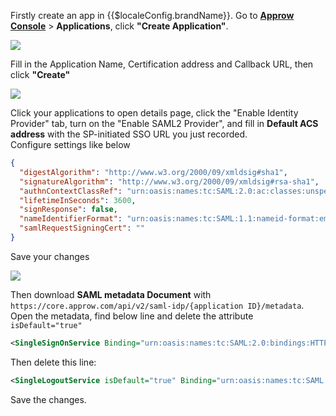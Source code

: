 <IntegrationDetailCard :title="`Configure ${$localeConfig.brandName} SAML2 IDP`">

Firstly create an app in {{$localeConfig.brandName}}. Go to [**Approw Console**](https://console.approw.com/) > **Applications**, click **"Create Application"**.

![](~@imagesZhCn/integration/ali-cloud/1-4.jpg)

Fill in the Application Name, Certification address and Callback URL, then click **"Create"**

![](~@imagesZhCn/integration/tencent-cloud/1-1.jpg)

Click your applications to open details page, click the "Enable Identity Provider" tab, turn on the  "Enable SAML2 Provider", and fill in **Default ACS address** with the SP-initiated SSO URL you just recorded.<br>
Configure settings like below

```json
{
  "digestAlgorithm": "http://www.w3.org/2000/09/xmldsig#sha1",
  "signatureAlgorithm": "http://www.w3.org/2000/09/xmldsig#rsa-sha1",
  "authnContextClassRef": "urn:oasis:names:tc:SAML:2.0:ac:classes:unspecified",
  "lifetimeInSeconds": 3600,
  "signResponse": false,
  "nameIdentifierFormat": "urn:oasis:names:tc:SAML:1.1:nameid-format:emailAddress",
  "samlRequestSigningCert": ""
}
```

 Save your changes

![](~@imagesZhCn/integration/aws-kibana/2-1.png)

Then download **SAML metadata Document** with `https://core.approw.com/api/v2/saml-idp/{application ID}/metadata`. Open the metadata, find below line and delete the attribute `isDefault="true"`

```xml
<SingleSignOnService Binding="urn:oasis:names:tc:SAML:2.0:bindings:HTTP-Redirect" Location="https://core.approw.com/api/v2/saml-idp/{Application ID}" isDefault="true"></SingleSignOnService>
```

Then delete this line:

```xml
<SingleLogoutService isDefault="true" Binding="urn:oasis:names:tc:SAML:2.0:bindings:HTTP-Redirect" Location="https://core.approw.com/logout"></SingleLogoutService>
```

Save the changes.

</IntegrationDetailCard>
